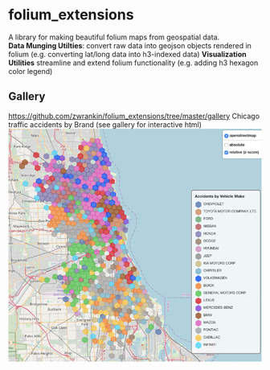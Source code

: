 folium_extensions
==============================

A library for making beautiful folium maps from geospatial data.  
**Data Munging Utilties**: convert raw data into geojson objects rendered in folium (e.g. converting lat/long data into h3-indexed data) 
**Visualization Utilities** streamline and extend folium functionality (e.g. adding h3 hexagon color legend)

## Gallery
https://github.com/zwrankin/folium_extensions/tree/master/gallery
Chicago traffic accidents by Brand (see gallery for interactive html)
![Alt text](gallery/accidents_by_brand.PNG?raw=true "Accidents by Brand")
